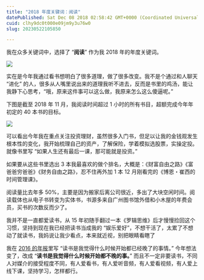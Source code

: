 ```yaml
---
title: "2018 年度关键词：阅读"
datePublished: Sat Dec 08 2018 02:58:42 GMT+0000 (Coordinated Universal Time)
cuid: clhy9dc0t000e09jm9y3u76w0
slug: 20230522105850

---
```


我在众多关键词中，选择了 “**阅读**” 作为我 2018 年的年度关键词。

![](https://cdn.hashnode.com/res/hashnode/image/upload/v1684724312560/60a76abb-b238-436f-8552-a6283da0f56b.png)

实在是今年我通过看书想明白了很多道理，做了很多改变。我不是个通过和人聊天 “进化” 的人，很多从人嘴里说出来的道理我听不进去，反而是书里的鸡汤，能让我静下心思考，“哦，原来这件事可以这么做，我原来怎么这么傻逼呢。”

下图是截至 2018 年 11 月，我阅读时间超过 1 小时的所有书目，超额完成今年年初定的 40 本书的目标。

![](https://cdn.hashnode.com/res/hashnode/image/upload/v1684724309075/72921952-b446-4783-ae06-ffcaedd7714c.jpeg)

可以看出今年我在重点关注投资理财，虽然很多入门书，但足以让我的金钱观发生根本性的变化，我开始梳理自己的资产，了解保险，学着模拟选股票，实操定投。就像书里写 “如果人生还有最后一课，那可能就是投资。”

如果要从这些书里选出 3 本我最喜欢的做个排名，大概是：《财富自由之路》《富爸爸穷爸爸》《财务自由之路》，忍不住再外加 1 本 12 月刚看完的《博恩・崔西的时间管理课》。

阅读量比去年多 50%，主要是因为搬家后离公司很近，多出了大块空闲时间。阅读载体也从电子书转变为实体书，书源多来自广州图书馆外借和小木屋的年费会员，买书的次数反而少了。

我并不是一直都爱读书，从 15 年初随手翻过一本《罗辑思维》后才慢慢捡回这个习惯，坚持到现在我已经把读书当成我的 “娱乐爱好”，不想干活了，太累了不想动了就读书，我妈说让我少看点，本来就近视，别把眼睛看瞎了

我在 [2016 的年报](http://mp.weixin.qq.com/s?__biz=MzI3MzU5MDA1OQ==&mid=2247483812&idx=1&sn=6bbb48b9e4c00b1de34dd2f84b6c3d81&chksm=eb21b3e0dc563af660bfa8ec0a4fa3f63e618444b355e873663c4c939be55dfe06fb3de9c45f&scene=21#wechat_redirect)里写 “读书是我觉得什么时候开始都已经晚了的事情。” 今年想法变了，改成 “**读书是我觉得什么时候开始都不晚的事。**” 而且不一定非要读书，不同人对媒介的接受程度不同，有人爱看书，有人爱听音频，有人爱看视频，有人爱上线下课，坚持学习，怎样都行。